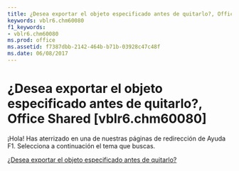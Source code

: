 ```yaml
---
title: ¿Desea exportar el objeto especificado antes de quitarlo?, Office Shared [vblr6.chm60080]
keywords: vblr6.chm60080
f1_keywords:
- vblr6.chm60080
ms.prod: office
ms.assetid: f7387dbb-2142-464b-b71b-03928c47c48f
ms.date: 06/08/2017
---
```





# ¿Desea exportar el objeto especificado antes de quitarlo?, Office Shared [vblr6.chm60080]

¡Hola! Has aterrizado en una de nuestras páginas de redirección de Ayuda F1. Selecciona a continuación el tema que buscas.


 [¿Desea exportar el objeto especificado antes de quitarlo?](http://msdn.microsoft.com/library/do-you-want-to-export-specified-object-before-removing-it%28Office.15%29.aspx)


